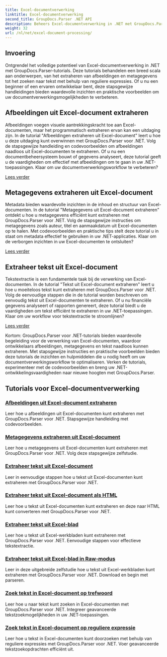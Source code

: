 ```yaml
---
title: Excel-documentverwerking
linktitle: Excel-documentverwerking
second_title: GroupDocs.Parser .NET API
description: Beheers Excel-documentverwerking in .NET met GroupDocs.Parser. Leer hoe u afbeeldingen, metagegevens en tekst efficiënt kunt extraheren met stapsgewijze handleidingen.
weight: 32
url: /nl/net/excel-document-processing/
---
```

## Invoering

Ontgrendel het volledige potentieel van Excel-documentverwerking in .NET met GroupDocs.Parser-tutorials. Deze tutorials behandelen een breed scala aan onderwerpen, van het extraheren van afbeeldingen en metagegevens tot het zoeken naar tekst met behulp van reguliere expressies. Of u nu een beginner of een ervaren ontwikkelaar bent, deze stapsgewijze handleidingen bieden waardevolle inzichten en praktische voorbeelden om uw documentverwerkingsmogelijkheden te verbeteren.

## Afbeeldingen uit Excel-document extraheren

Afbeeldingen voegen visuele aantrekkingskracht toe aan Excel-documenten, maar het programmatisch extraheren ervan kan een uitdaging zijn. In de tutorial "Afbeeldingen extraheren uit Excel-document" leert u hoe u deze uitdaging kunt overwinnen met GroupDocs.Parser voor .NET. Volg de stapsgewijze handleiding en codevoorbeelden om afbeeldingen naadloos uit Excel-documenten te extraheren. Of u nu een documentbeheersysteem bouwt of gegevens analyseert, deze tutorial geeft u de vaardigheden om effectief met afbeeldingen om te gaan in uw .NET-toepassingen. Klaar om uw documentverwerkingsworkflow te verbeteren?

[Lees verder](./extract-images-from-excel-document/)

## Metagegevens extraheren uit Excel-document

Metadata bieden waardevolle inzichten in de inhoud en structuur van Excel-documenten. In de tutorial "Metagegevens uit Excel-document extraheren" ontdekt u hoe u metagegevens efficiënt kunt extraheren met GroupDocs.Parser voor .NET. Volg de stapsgewijze instructies om metagegevens zoals auteur, titel en aanmaakdatum uit Excel-documenten op te halen. Met codevoorbeelden en praktische tips stelt deze tutorial u in staat om metadata effectief te gebruiken in uw .NET-applicaties. Klaar om de verborgen inzichten in uw Excel-documenten te ontsluiten?

[Lees verder](./extract-metadata-from-excel-document/)

## Extraheer tekst uit Excel-document

Tekstextractie is een fundamentele taak bij de verwerking van Excel-documenten. In de tutorial "Tekst uit Excel-document extraheren" leert u hoe u moeiteloos tekst kunt extraheren met GroupDocs.Parser voor .NET. Volg de eenvoudige stappen die in de tutorial worden beschreven om eenvoudig tekst uit Excel-documenten te extraheren. Of u nu financiële gegevens analyseert of rapporten genereert, deze tutorial biedt u de vaardigheden om tekst efficiënt te extraheren in uw .NET-toepassingen. Klaar om uw workflow voor tekstextractie te stroomlijnen?

[Lees verder](./extract-text-from-excel-document/)

Kortom: GroupDocs.Parser voor .NET-tutorials bieden waardevolle begeleiding voor de verwerking van Excel-documenten, waardoor ontwikkelaars afbeeldingen, metagegevens en tekst naadloos kunnen extraheren. Met stapsgewijze instructies en praktische voorbeelden bieden deze tutorials de inzichten en hulpmiddelen die u nodig heeft om uw documentverwerkingsworkflow te optimaliseren. Verken de tutorials, experimenteer met de codevoorbeelden en breng uw .NET-ontwikkelingsvaardigheden naar nieuwe hoogten met GroupDocs.Parser.
## Tutorials voor Excel-documentverwerking
### [Afbeeldingen uit Excel-document extraheren](./extract-images-from-excel-document/)
Leer hoe u afbeeldingen uit Excel-documenten kunt extraheren met GroupDocs.Parser voor .NET. Stapsgewijze handleiding met codevoorbeelden.
### [Metagegevens extraheren uit Excel-document](./extract-metadata-from-excel-document/)
Leer hoe u metagegevens uit Excel-documenten kunt extraheren met GroupDocs.Parser voor .NET. Volg deze stapsgewijze zelfstudie.
### [Extraheer tekst uit Excel-document](./extract-text-from-excel-document/)
Leer in eenvoudige stappen hoe u tekst uit Excel-documenten kunt extraheren met GroupDocs.Parser voor .NET.
### [Extraheer tekst uit Excel-document als HTML](./extract-text-from-excel-document-as-html/)
Leer hoe u tekst uit Excel-documenten kunt extraheren en deze naar HTML kunt converteren met GroupDocs.Parser voor .NET.
### [Extraheer tekst uit Excel-blad](./extract-text-from-excel-sheet/)
Leer hoe u tekst uit Excel-werkbladen kunt extraheren met GroupDocs.Parser voor .NET. Eenvoudige stappen voor effectieve tekstextractie.
### [Extraheer tekst uit Excel-blad in Raw-modus](./extract-text-from-excel-sheet-in-raw-mode/)
Leer in deze uitgebreide zelfstudie hoe u tekst uit Excel-werkbladen kunt extraheren met GroupDocs.Parser voor .NET. Download en begin met parseren.
### [Zoek tekst in Excel-document op trefwoord](./search-text-in-excel-document-by-keyword/)
Leer hoe u naar tekst kunt zoeken in Excel-documenten met GroupDocs.Parser voor .NET. Integreer geavanceerde tekstzoekmogelijkheden in uw .NET-toepassingen.
### [Zoek tekst in Excel-document op reguliere expressie](./search-text-in-excel-document-by-regular-expression/)
Leer hoe u tekst in Excel-documenten kunt doorzoeken met behulp van reguliere expressies met GroupDocs.Parser voor .NET. Voer geavanceerde tekstzoekopdrachten efficiënt uit.